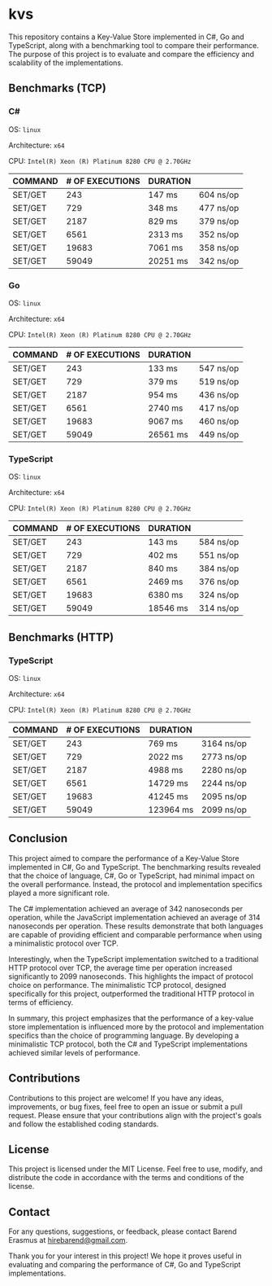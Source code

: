 # kvs

This repository contains a Key-Value Store implemented in C#, Go and TypeScript, along with a benchmarking tool to compare their performance. The purpose of this project is to evaluate and compare the efficiency and scalability of the implementations.

## Benchmarks (TCP)

### C#

OS: `linux`

Architecture: `x64`

CPU: `Intel(R) Xeon (R) Platinum 8280 CPU @ 2.70GHz`

| COMMAND | # OF EXECUTIONS | DURATION |           |
| ------- | --------------- | -------- | --------- |
| SET/GET | 243             | 147 ms   | 604 ns/op |
| SET/GET | 729             | 348 ms   | 477 ns/op |
| SET/GET | 2187            | 829 ms   | 379 ns/op |
| SET/GET | 6561            | 2313 ms  | 352 ns/op |
| SET/GET | 19683           | 7061 ms  | 358 ns/op |
| SET/GET | 59049           | 20251 ms | 342 ns/op |

### Go

OS: `linux`

Architecture: `x64`

CPU: `Intel(R) Xeon (R) Platinum 8280 CPU @ 2.70GHz`

| COMMAND | # OF EXECUTIONS | DURATION |           |
| ------- | --------------- | -------- | --------- |
| SET/GET | 243             | 133 ms   | 547 ns/op |
| SET/GET | 729             | 379 ms   | 519 ns/op |
| SET/GET | 2187            | 954 ms   | 436 ns/op |
| SET/GET | 6561            | 2740 ms  | 417 ns/op |
| SET/GET | 19683           | 9067 ms  | 460 ns/op |
| SET/GET | 59049           | 26561 ms | 449 ns/op |

### TypeScript

OS: `linux`

Architecture: `x64`

CPU: `Intel(R) Xeon (R) Platinum 8280 CPU @ 2.70GHz`

| COMMAND | # OF EXECUTIONS | DURATION |           |
| ------- | --------------- | -------- | --------- |
| SET/GET | 243             | 143 ms   | 584 ns/op |
| SET/GET | 729             | 402 ms   | 551 ns/op |
| SET/GET | 2187            | 840 ms   | 384 ns/op |
| SET/GET | 6561            | 2469 ms  | 376 ns/op |
| SET/GET | 19683           | 6380 ms  | 324 ns/op |
| SET/GET | 59049           | 18546 ms | 314 ns/op |

## Benchmarks (HTTP)

### TypeScript

OS: `linux`

Architecture: `x64`

CPU: `Intel(R) Xeon (R) Platinum 8280 CPU @ 2.70GHz`

| COMMAND | # OF EXECUTIONS | DURATION  |            |
| ------- | --------------- | --------- | ---------- |
| SET/GET | 243             | 769 ms    | 3164 ns/op |
| SET/GET | 729             | 2022 ms   | 2773 ns/op |
| SET/GET | 2187            | 4988 ms   | 2280 ns/op |
| SET/GET | 6561            | 14729 ms  | 2244 ns/op |
| SET/GET | 19683           | 41245 ms  | 2095 ns/op |
| SET/GET | 59049           | 123964 ms | 2099 ns/op |

## Conclusion

This project aimed to compare the performance of a Key-Value Store implemented in C#, Go and TypeScript. The benchmarking results revealed that the choice of language, C#, Go or TypeScript, had minimal impact on the overall performance. Instead, the protocol and implementation specifics played a more significant role.

The C# implementation achieved an average of 342 nanoseconds per operation, while the JavaScript implementation achieved an average of 314 nanoseconds per operation. These results demonstrate that both languages are capable of providing efficient and comparable performance when using a minimalistic protocol over TCP.

Interestingly, when the TypeScript implementation switched to a traditional HTTP protocol over TCP, the average time per operation increased significantly to 2099 nanoseconds. This highlights the impact of protocol choice on performance. The minimalistic TCP protocol, designed specifically for this project, outperformed the traditional HTTP protocol in terms of efficiency.

In summary, this project emphasizes that the performance of a key-value store implementation is influenced more by the protocol and implementation specifics than the choice of programming language. By developing a minimalistic TCP protocol, both the C# and TypeScript implementations achieved similar levels of performance.

## Contributions

Contributions to this project are welcome! If you have any ideas, improvements, or bug fixes, feel free to open an issue or submit a pull request. Please ensure that your contributions align with the project's goals and follow the established coding standards.

## License

This project is licensed under the MIT License. Feel free to use, modify, and distribute the code in accordance with the terms and conditions of the license.

## Contact

For any questions, suggestions, or feedback, please contact Barend Erasmus at hirebarend@gmail.com.

Thank you for your interest in this project! We hope it proves useful in evaluating and comparing the performance of C#, Go and TypeScript implementations.
